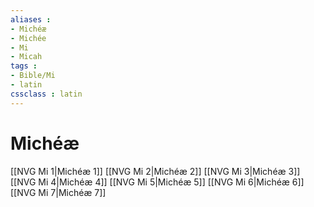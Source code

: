 ```yaml
---
aliases : 
- Michéæ
- Michée
- Mi
- Micah
tags : 
- Bible/Mi
- latin
cssclass : latin
---
```


# Michéæ

[[NVG Mi 1|Michéæ 1]]
[[NVG Mi 2|Michéæ 2]]
[[NVG Mi 3|Michéæ 3]]
[[NVG Mi 4|Michéæ 4]]
[[NVG Mi 5|Michéæ 5]]
[[NVG Mi 6|Michéæ 6]]
[[NVG Mi 7|Michéæ 7]]
